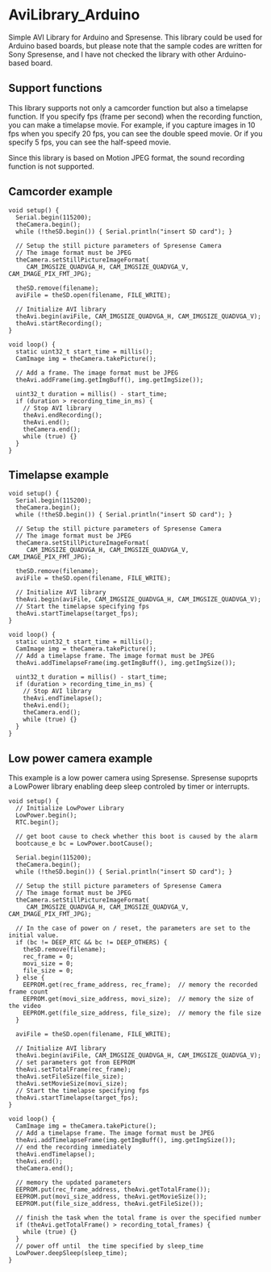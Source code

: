 # AviLibrary_Arduino
Simple AVI Library for Arduino and Spresense. This library could be used for Arduino based boards, but please note that the sample codes are written for Sony Spresense, and I have not checked the library with other Arduino-based board.

## Support functions
This library supports not only a camcorder function but also a timelapse function. If you specify fps (frame per second) when the recording function, you can make a timelapse movie. For example, if you capture images in 10 fps when you specify 20 fps, you can see the double speed movie. Or if you specify 5 fps, you can see the half-speed movie. 

Since this library is based on Motion JPEG format, the sound recording function is not supported.

## Camcorder example
```
void setup() {
  Serial.begin(115200);
  theCamera.begin();
  while (!theSD.begin()) { Serial.println("insert SD card"); }

  // Setup the still picture parameters of Spresense Camera
  // The image format must be JPEG
  theCamera.setStillPictureImageFormat(
     CAM_IMGSIZE_QUADVGA_H, CAM_IMGSIZE_QUADVGA_V, CAM_IMAGE_PIX_FMT_JPG);

  theSD.remove(filename);
  aviFile = theSD.open(filename, FILE_WRITE);

  // Initialize AVI library
  theAvi.begin(aviFile, CAM_IMGSIZE_QUADVGA_H, CAM_IMGSIZE_QUADVGA_V);
  theAvi.startRecording();
}

void loop() {
  static uint32_t start_time = millis();
  CamImage img = theCamera.takePicture();

  // Add a frame. The image format must be JPEG
  theAvi.addFrame(img.getImgBuff(), img.getImgSize());

  uint32_t duration = millis() - start_time;
  if (duration > recording_time_in_ms) {
    // Stop AVI library
    theAvi.endRecording();
    theAvi.end();
    theCamera.end();
    while (true) {}
  }
}
```

## Timelapse example
```
void setup() {
  Serial.begin(115200);
  theCamera.begin();
  while (!theSD.begin()) { Serial.println("insert SD card"); }

  // Setup the still picture parameters of Spresense Camera
  // The image format must be JPEG
  theCamera.setStillPictureImageFormat(
     CAM_IMGSIZE_QUADVGA_H, CAM_IMGSIZE_QUADVGA_V, CAM_IMAGE_PIX_FMT_JPG);

  theSD.remove(filename);
  aviFile = theSD.open(filename, FILE_WRITE);

  // Initialize AVI library
  theAvi.begin(aviFile, CAM_IMGSIZE_QUADVGA_H, CAM_IMGSIZE_QUADVGA_V);
  // Start the timelapse specifying fps
  theAvi.startTimelapse(target_fps);
}

void loop() {
  static uint32_t start_time = millis();
  CamImage img = theCamera.takePicture();
  // Add a timelapse frame. The image format must be JPEG
  theAvi.addTimelapseFrame(img.getImgBuff(), img.getImgSize());

  uint32_t duration = millis() - start_time;
  if (duration > recording_time_in_ms) {
    // Stop AVI library
    theAvi.endTimelapse();
    theAvi.end();
    theCamera.end();
    while (true) {}
  }
}
```

## Low power camera example
This example is a low power camera using Spresense. Spresense supoprts a LowPower library enabling deep sleep controled by timer or interrupts.
```
void setup() {
  // Initialize LowPower Library
  LowPower.begin();
  RTC.begin();

  // get boot cause to check whether this boot is caused by the alarm
  bootcause_e bc = LowPower.bootCause();

  Serial.begin(115200);
  theCamera.begin();
  while (!theSD.begin()) { Serial.println("insert SD card"); }

  // Setup the still picture parameters of Spresense Camera
  // The image format must be JPEG
  theCamera.setStillPictureImageFormat(
     CAM_IMGSIZE_QUADVGA_H, CAM_IMGSIZE_QUADVGA_V, CAM_IMAGE_PIX_FMT_JPG);

  // In the case of power on / reset, the parameters are set to the initial value.
  if (bc != DEEP_RTC && bc != DEEP_OTHERS) {
    theSD.remove(filename);
    rec_frame = 0;
    movi_size = 0;
    file_size = 0; 
  } else {
    EEPROM.get(rec_frame_address, rec_frame);  // memory the recorded frame count
    EEPROM.get(movi_size_address, movi_size);  // memory the size of the video
    EEPROM.get(file_size_address, file_size);  // memory the file size
  }

  aviFile = theSD.open(filename, FILE_WRITE);

  // Initialize AVI library
  theAvi.begin(aviFile, CAM_IMGSIZE_QUADVGA_H, CAM_IMGSIZE_QUADVGA_V);
  // set parameters got from EEPROM
  theAvi.setTotalFrame(rec_frame);
  theAvi.setFileSize(file_size);
  theAvi.setMovieSize(movi_size); 
  // Start the timelapse specifying fps
  theAvi.startTimelapse(target_fps);
}

void loop() {
  CamImage img = theCamera.takePicture();
  // Add a timelapse frame. The image format must be JPEG
  theAvi.addTimelapseFrame(img.getImgBuff(), img.getImgSize());
  // end the recording immediately
  theAvi.endTimelapse();
  theAvi.end();
  theCamera.end();

  // memory the updated parameters
  EEPROM.put(rec_frame_address, theAvi.getTotalFrame());
  EEPROM.put(movi_size_address, theAvi.getMovieSize());
  EEPROM.put(file_size_address, theAvi.getFileSize());

  // finish the task when the total frame is over the specified number
  if (theAvi.getTotalFrame() > recording_total_frames) {
    while (true) {}
  }
  // power off until  the time specified by sleep_time
  LowPower.deepSleep(sleep_time);
}
```
